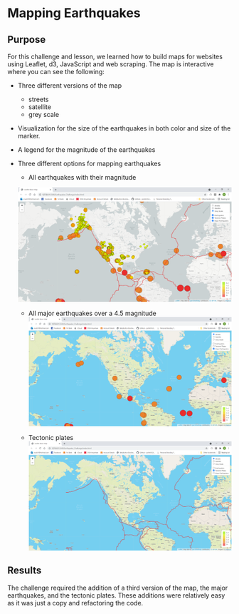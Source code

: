 # Mapping Earthquakes
## Purpose
For this challenge and lesson, we learned how to build maps for websites using Leaflet, d3, JavaScript and web scraping.  The map is interactive where you can see the following:
* Three different versions of the map
    * streets
    * satellite
    * grey scale
* Visualization for the size of the earthquakes in both color and size of the marker.
* A legend for the magnitude of the earthquakes
* Three different options for mapping earthquakes
    * All earthquakes with their magnitude

    ![](Earthquake_Challenge/images/deliverable3.PNG)

    * All major earthquakes over a 4.5 magnitude
    ![](Earthquake_Challenge/images/deliverable2.PNG)

    * Tectonic plates
    ![](Earthquake_Challenge/images/deliverable1.PNG)

## Results
The challenge required the addition of a third version of the map,  the major earthquakes, and the tectonic plates.  These additions  were relatively easy as it was just a copy and refactoring the code.
